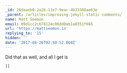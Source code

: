 ```yaml
---
_id: 28daaeb0-2a2b-11e7-9eac-4b33388ae63e
_parent: /articles/improving-jekyll-static-comments/
name: Matt Seemon
email: 09d1cc2c678124c06dd0ab1a0351f665
url: 'https://mattseemon.in'
replying_to: '15'
hidden: ''
date: '2017-04-26T02:50:52.060Z'
---
```


Did that as well, and all I get is

```
[]
```
